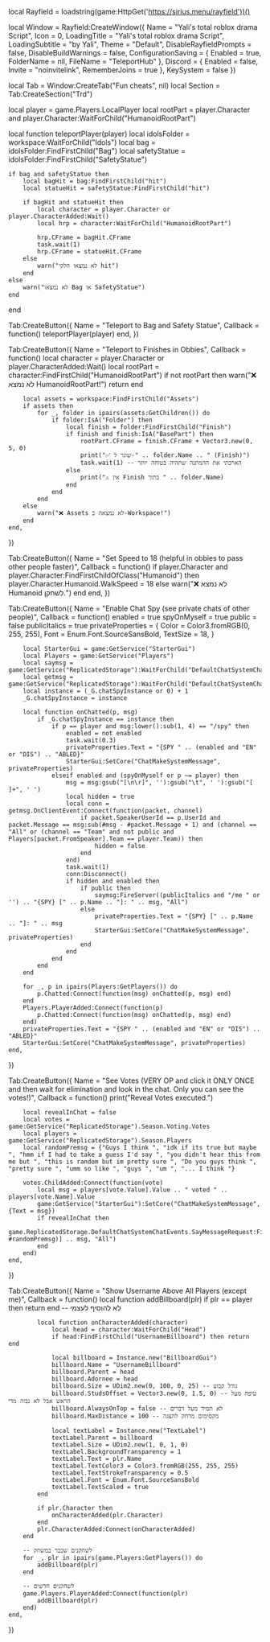 local Rayfield = loadstring(game:HttpGet('https://sirius.menu/rayfield'))()

local Window = Rayfield:CreateWindow({
    Name = "Yali's total roblox drama Script",
    Icon = 0,
    LoadingTitle = "Yali's total roblox drama Script",
    LoadingSubtitle = "by Yali",
    Theme = "Default",
    DisableRayfieldPrompts = false,
    DisableBuildWarnings = false,
    ConfigurationSaving = {
        Enabled = true,
        FolderName = nil,
        FileName = "TeleportHub"
    },
    Discord = {
        Enabled = false,
        Invite = "noinvitelink",
        RememberJoins = true
    },
    KeySystem = false
})

local Tab = Window:CreateTab("Fun cheats", nil)
local Section = Tab:CreateSection("Trd")

local player = game.Players.LocalPlayer
local rootPart = player.Character and player.Character:WaitForChild("HumanoidRootPart")

local function teleportPlayer(player)
    local idolsFolder = workspace:WaitForChild("Idols")
    local bag = idolsFolder:FindFirstChild("Bag")
    local safetyStatue = idolsFolder:FindFirstChild("SafetyStatue")

    if bag and safetyStatue then
        local bagHit = bag:FindFirstChild("hit")
        local statueHit = safetyStatue:FindFirstChild("hit")

        if bagHit and statueHit then
            local character = player.Character or player.CharacterAdded:Wait()
            local hrp = character:WaitForChild("HumanoidRootPart")

            hrp.CFrame = bagHit.CFrame
            task.wait(1)
            hrp.CFrame = statueHit.CFrame
        else
            warn("לא נמצאו חלקי hit")
        end
    else
        warn("לא נמצאו Bag או SafetyStatue")
    end
end

Tab:CreateButton({
    Name = "Teleport to Bag and Safety Statue",
    Callback = function()
        teleportPlayer(player)
    end,
})

Tab:CreateButton({
    Name = "Teleport to Finishes in Obbies",
    Callback = function()
        local character = player.Character or player.CharacterAdded:Wait()
        local rootPart = character:FindFirstChild("HumanoidRootPart")
        if not rootPart then
            warn("❌ לא נמצא HumanoidRootPart!")
            return
        end

        local assets = workspace:FindFirstChild("Assets")
        if assets then
            for _, folder in ipairs(assets:GetChildren()) do
                if folder:IsA("Folder") then
                    local finish = folder:FindFirstChild("Finish")
                    if finish and finish:IsA("BasePart") then
                        rootPart.CFrame = finish.CFrame + Vector3.new(0, 5, 0)
                        print("✅ שוגר ל-" .. folder.Name .. " (Finish)")
                        task.wait(1) -- הארכתי את ההמתנה שתהיה בטוחה יותר
                    else
                        print("⚠️ אין Finish בתוך " .. folder.Name)
                    end
                end
            end
        else
            warn("❌ Assets לא נמצאה ב-Workspace!")
        end
    end,
})


Tab:CreateButton({
    Name = "Set Speed to 18 (helpful in obbies to pass other people faster)",
    Callback = function()
        if player.Character and player.Character:FindFirstChildOfClass("Humanoid") then
            player.Character.Humanoid.WalkSpeed = 18
        else
            warn("❌ לא נמצא Humanoid לשחקן.")
        end
    end,
})

Tab:CreateButton({
    Name = "Enable Chat Spy (see private chats of other people)",
    Callback = function()
        enabled = true
        spyOnMyself = true
        public = false
        publicItalics = true
        privateProperties = {
            Color = Color3.fromRGB(0, 255, 255),
            Font = Enum.Font.SourceSansBold,
            TextSize = 18,
        }

        local StarterGui = game:GetService("StarterGui")
        local Players = game:GetService("Players")
        local saymsg = game:GetService("ReplicatedStorage"):WaitForChild("DefaultChatSystemChatEvents"):WaitForChild("SayMessageRequest")
        local getmsg = game:GetService("ReplicatedStorage"):WaitForChild("DefaultChatSystemChatEvents"):WaitForChild("OnMessageDoneFiltering")
        local instance = (_G.chatSpyInstance or 0) + 1
        _G.chatSpyInstance = instance

        local function onChatted(p, msg)
            if _G.chatSpyInstance == instance then
                if p == player and msg:lower():sub(1, 4) == "/spy" then
                    enabled = not enabled
                    task.wait(0.3)
                    privateProperties.Text = "{SPY " .. (enabled and "EN" or "DIS") .. "ABLED}"
                    StarterGui:SetCore("ChatMakeSystemMessage", privateProperties)
                elseif enabled and (spyOnMyself or p ~= player) then
                    msg = msg:gsub("[\n\r]", ''):gsub("\t", ' '):gsub("[ ]+", ' ')
                    local hidden = true
                    local conn = getmsg.OnClientEvent:Connect(function(packet, channel)
                        if packet.SpeakerUserId == p.UserId and packet.Message == msg:sub(#msg - #packet.Message + 1) and (channel == "All" or (channel == "Team" and not public and Players[packet.FromSpeaker].Team == player.Team)) then
                            hidden = false
                        end
                    end)
                    task.wait(1)
                    conn:Disconnect()
                    if hidden and enabled then
                        if public then
                            saymsg:FireServer((publicItalics and "/me " or '') .. "{SPY} [" .. p.Name .. "]: " .. msg, "All")
                        else
                            privateProperties.Text = "{SPY} [" .. p.Name .. "]: " .. msg
                            StarterGui:SetCore("ChatMakeSystemMessage", privateProperties)
                        end
                    end
                end
            end
        end

        for _, p in ipairs(Players:GetPlayers()) do
            p.Chatted:Connect(function(msg) onChatted(p, msg) end)
        end
        Players.PlayerAdded:Connect(function(p)
            p.Chatted:Connect(function(msg) onChatted(p, msg) end)
        end)
        privateProperties.Text = "{SPY " .. (enabled and "EN" or "DIS") .. "ABLED}"
        StarterGui:SetCore("ChatMakeSystemMessage", privateProperties)
    end,
})

Tab:CreateButton({
    Name = "See Votes (VERY OP and click it ONLY ONCE and then wait for elimination and look in the chat. Only you can see the votes!)",
    Callback = function()
        print("Reveal Votes executed.")

        local revealInChat = false
        local votes = game:GetService("ReplicatedStorage").Season.Voting.Votes
        local players = game:GetService("ReplicatedStorage").Season.Players
        local randomPremsg = {"Guys I think ", "idk if its true but maybe ", "hmm if I had to take a guess I'd say ", "you didn't hear this from me but ", "this is random but im pretty sure ", "Do you guys think ", "pretty sure ", "umm so like ", "guys ", "um ", "... I think "}

        votes.ChildAdded:Connect(function(vote)
            local msg = players[vote.Value].Value .. " voted " .. players[vote.Name].Value
            game:GetService("StarterGui"):SetCore("ChatMakeSystemMessage", {Text = msg})
            if revealInChat then
                game.ReplicatedStorage.DefaultChatSystemChatEvents.SayMessageRequest:FireServer(randomPremsg[math.random(1, #randomPremsg)] .. msg, "All")
            end
        end)
    end,
})

Tab:CreateButton({
    Name = "Show Username Above All Players (except me)",
    Callback = function()
        local function addBillboard(plr)
            if plr == player then return end -- לא להוסיף לעצמי

            local function onCharacterAdded(character)
                local head = character:WaitForChild("Head")
                if head:FindFirstChild("UsernameBillboard") then return end

                local billboard = Instance.new("BillboardGui")
                billboard.Name = "UsernameBillboard"
                billboard.Parent = head
                billboard.Adornee = head
                billboard.Size = UDim2.new(0, 100, 0, 25) -- גודל קבוע
                billboard.StudsOffset = Vector3.new(0, 1.5, 0) -- טיפה מעל הראש אבל לא גבוה מדי
                billboard.AlwaysOnTop = false -- לא תמיד מעל דברים
                billboard.MaxDistance = 100 -- מקסימום מרחק להצגה

                local textLabel = Instance.new("TextLabel")
                textLabel.Parent = billboard
                textLabel.Size = UDim2.new(1, 0, 1, 0)
                textLabel.BackgroundTransparency = 1
                textLabel.Text = plr.Name
                textLabel.TextColor3 = Color3.fromRGB(255, 255, 255)
                textLabel.TextStrokeTransparency = 0.5
                textLabel.Font = Enum.Font.SourceSansBold
                textLabel.TextScaled = true
            end

            if plr.Character then
                onCharacterAdded(plr.Character)
            end
            plr.CharacterAdded:Connect(onCharacterAdded)
        end

        -- לשחקנים שכבר במשחק
        for _, plr in ipairs(game.Players:GetPlayers()) do
            addBillboard(plr)
        end

        -- לשחקנים חדשים
        game.Players.PlayerAdded:Connect(function(plr)
            addBillboard(plr)
        end)
    end,
})


